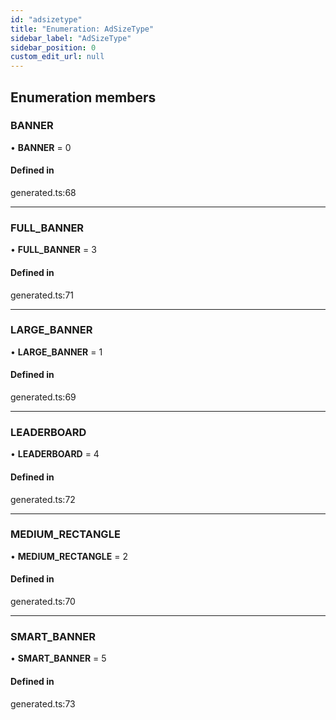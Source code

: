```yaml
---
id: "adsizetype"
title: "Enumeration: AdSizeType"
sidebar_label: "AdSizeType"
sidebar_position: 0
custom_edit_url: null
---
```


## Enumeration members

### BANNER

• **BANNER** = 0

#### Defined in

generated.ts:68

___

### FULL\_BANNER

• **FULL\_BANNER** = 3

#### Defined in

generated.ts:71

___

### LARGE\_BANNER

• **LARGE\_BANNER** = 1

#### Defined in

generated.ts:69

___

### LEADERBOARD

• **LEADERBOARD** = 4

#### Defined in

generated.ts:72

___

### MEDIUM\_RECTANGLE

• **MEDIUM\_RECTANGLE** = 2

#### Defined in

generated.ts:70

___

### SMART\_BANNER

• **SMART\_BANNER** = 5

#### Defined in

generated.ts:73

